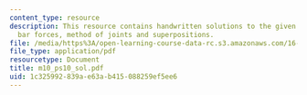 ```yaml
---
content_type: resource
description: This resource contains handwritten solutions to the given problem seton
  bar forces, method of joints and superpositions.
file: /media/https%3A/open-learning-course-data-rc.s3.amazonaws.com/16-01-unified-engineering-i-ii-iii-iv-fall-2005-spring-2006/1c325992839ae63ab415088259ef5ee6_m10_ps10_sol.pdf
file_type: application/pdf
resourcetype: Document
title: m10_ps10_sol.pdf
uid: 1c325992-839a-e63a-b415-088259ef5ee6
---
```

